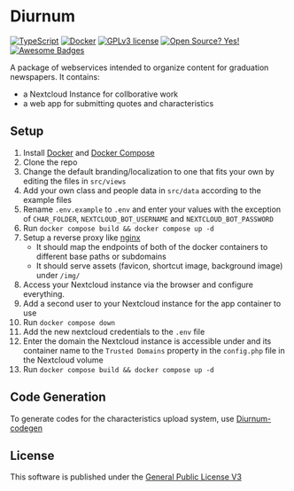 
# Diurnum
[![TypeScript](https://badgen.net/badge/icon/typescript?icon=typescript&label)](https://typescriptlang.org) [![Docker](https://badgen.net/badge/icon/docker?icon=docker&label)](https://https://docker.com/) [![GPLv3 license](https://img.shields.io/badge/License-GPLv3-blue.svg)](http://perso.crans.org/besson/LICENSE.html) [![Open Source? Yes!](https://badgen.net/badge/Open%20Source%20%3F/Yes%21/blue?icon=github)](https://github.com/ferb300/diurnum) [![Awesome Badges](https://img.shields.io/badge/badges-awesome-green.svg)](https://github.com/ferb300/diurnum)

A package of webservices intended to organize content for graduation newspapers. It contains:
- a Nextcloud Instance for collborative work
- a web app for submitting quotes and characteristics

## Setup
1. Install [Docker](https://docs.docker.com/get-docker/) and [Docker Compose](https://docs.docker.com/compose/install/)
2. Clone the repo
3. Change the default branding/localization to one that fits your own by editing the files in `src/views`
4. Add your own class and people data in `src/data` according to the example files
5. Rename `.env.example`  to `.env` and enter your values with the exception of `CHAR_FOLDER`, `NEXTCLOUD_BOT_USERNAME` and `NEXTCLOUD_BOT_PASSWORD`
6. Run `docker compose build && docker compose up -d`
7. Setup a reverse proxy like [nginx](https://www.nginx.com/)
	- It should map the endpoints of both of the docker containers to different base paths or subdomains
	- It should serve assets (favicon, shortcut image, background image) under `/img/`
8. Access your Nextcloud instance via the browser and configure everything.
9. Add a second user to your Nextcloud instance for the app container to use
10. Run `docker compose down` 
11. Add the new nextcloud credentials to the `.env` file
12. Enter the domain the Nextcloud instance is accessible under and its container name to the `Trusted Domains` property in the `config.php` file in the Nextcloud volume
13. Run `docker compose build && docker compose up -d`

## Code Generation
To generate codes for the characteristics upload system, use [Diurnum-codegen](https://github.com/ferb300/diurnum-codegen)

## License
This software is published under the [General Public License V3](https://www.gnu.org/licenses/gpl-3.0.en.html)

